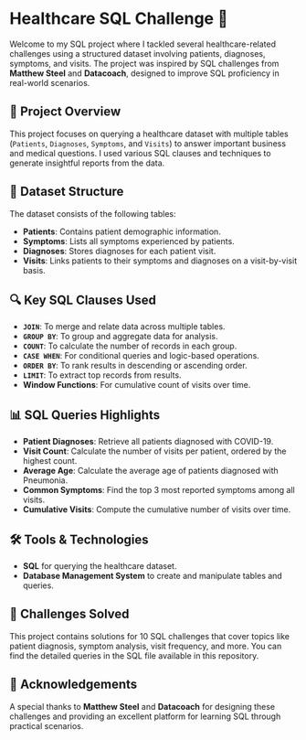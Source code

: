# Healthcare SQL Challenge 🏥

Welcome to my SQL project where I tackled several healthcare-related challenges using a structured dataset involving patients, diagnoses, symptoms, and visits. The project was inspired by SQL challenges from **Matthew Steel** and **Datacoach**, designed to improve SQL proficiency in real-world scenarios.

## 🚀 Project Overview
This project focuses on querying a healthcare dataset with multiple tables (`Patients`, `Diagnoses`, `Symptoms`, and `Visits`) to answer important business and medical questions. I used various SQL clauses and techniques to generate insightful reports from the data.

## 📁 Dataset Structure
The dataset consists of the following tables:
- **Patients**: Contains patient demographic information.
- **Symptoms**: Lists all symptoms experienced by patients.
- **Diagnoses**: Stores diagnoses for each patient visit.
- **Visits**: Links patients to their symptoms and diagnoses on a visit-by-visit basis.

## 🔍 Key SQL Clauses Used
- **`JOIN`**: To merge and relate data across multiple tables.
- **`GROUP BY`**: To group and aggregate data for analysis.
- **`COUNT`**: To calculate the number of records in each group.
- **`CASE WHEN`**: For conditional queries and logic-based operations.
- **`ORDER BY`**: To rank results in descending or ascending order.
- **`LIMIT`**: To extract top records from results.
- **Window Functions**: For cumulative count of visits over time.

## 📊 SQL Queries Highlights
- **Patient Diagnoses**: Retrieve all patients diagnosed with COVID-19.
- **Visit Count**: Calculate the number of visits per patient, ordered by the highest count.
- **Average Age**: Calculate the average age of patients diagnosed with Pneumonia.
- **Common Symptoms**: Find the top 3 most reported symptoms among all visits.
- **Cumulative Visits**: Compute the cumulative number of visits over time.

## 🛠️ Tools & Technologies
- **SQL** for querying the healthcare dataset.
- **Database Management System** to create and manipulate tables and queries.

## 📌 Challenges Solved
This project contains solutions for 10 SQL challenges that cover topics like patient diagnosis, symptom analysis, visit frequency, and more. You can find the detailed queries in the SQL file available in this repository.

## 🤝 Acknowledgements
A special thanks to **Matthew Steel** and **Datacoach** for designing these challenges and providing an excellent platform for learning SQL through practical scenarios.
